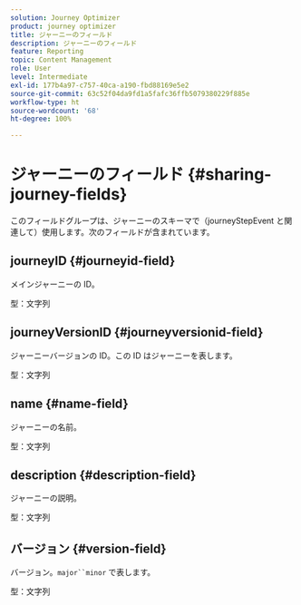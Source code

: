 ```yaml
---
solution: Journey Optimizer
product: journey optimizer
title: ジャーニーのフィールド
description: ジャーニーのフィールド
feature: Reporting
topic: Content Management
role: User
level: Intermediate
exl-id: 177b4a97-c757-40ca-a190-fbd88169e5e2
source-git-commit: 63c52f04da9fd1a5fafc36ffb5079380229f885e
workflow-type: ht
source-wordcount: '68'
ht-degree: 100%

---
```


# ジャーニーのフィールド {#sharing-journey-fields}

このフィールドグループは、ジャーニーのスキーマで（journeyStepEvent と関連して）使用します。次のフィールドが含まれています。

## journeyID {#journeyid-field}

メインジャーニーの ID。

型：文字列

## journeyVersionID {#journeyversionid-field}

ジャーニーバージョンの ID。この ID はジャーニーを表します。

型：文字列

## name {#name-field}

ジャーニーの名前。

型：文字列

## description {#description-field}

ジャーニーの説明。

型：文字列

## バージョン {#version-field}

バージョン。`major``minor` で表します。

型：文字列
